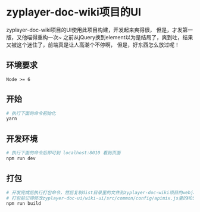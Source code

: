 # zyplayer-doc-wiki项目的UI
zyplayer-doc-wiki项目的UI使用此项目构建，开发起来爽得很，
但是，才发第一版，又他喵得重构一次~
之前从jQuery换到element以为是结局了，爽到吐，结果又被这个迷住了，前端真是让人高潮个不停啊，
但是，好东西怎么放过呢！

## 环境要求

`Node >= 6`

## 开始

``` bash
# 执行下面的命令初始化
yarn
```

## 开发环境

``` bash
# 执行下面的命令后即可到 localhost:8010 看到页面
npm run dev
```

## 打包

``` bash
# 开发完成后执行打包命令，然后复制dist目录里的文件到zyplayer-doc-wiki项目的webjars目录下即可
# 打包前记得修改zyplayer-doc-ui/wiki-ui/src/common/config/apimix.js里的HOST接口地址
npm run build
```
